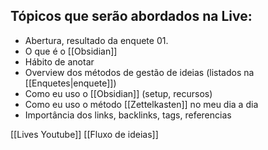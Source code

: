 ## Tópicos que serão abordados na Live:
- Abertura, resultado da enquete 01.
- O que é o [[Obsidian]]
- Hábito de anotar
- Overview dos métodos de gestão de ideias (listados na [[Enquetes|enquete]])
- Como eu uso o [[Obsidian]] (setup, recursos)
- Como eu uso o método [[Zettelkasten]] no meu dia a dia
- Importância dos links, backlinks, tags, referencias

[[Lives Youtube]]
[[Fluxo de ideias]]